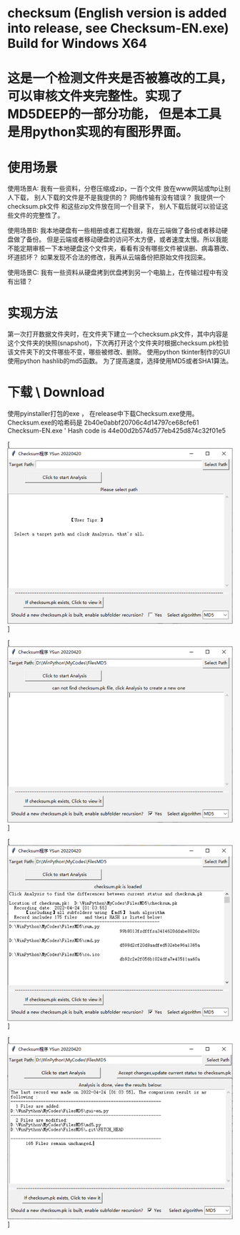 # checksum  (English version is added into release, see Checksum-EN.exe)  Build for Windows X64 
 
# 这是一个检测文件夹是否被篡改的工具，可以审核文件夹完整性。实现了MD5DEEP的一部分功能， 但是本工具是用python实现的有图形界面。

# 使用场景
使用场景A:  我有一些资料，分卷压缩成zip，一百个文件 放在www网站或ftp让别人下载，  别人下载的文件是不是我提供的？ 网络传输有没有错误？  我提供一个checksum.pk文件 和这些zip文件放在同一个目录下， 别人下载后就可以验证这些文件的完整性了。  

使用场景B:  我本地硬盘有一些相册或者工程数据，我在云端做了备份或者移动硬盘做了备份。 但是云端或者移动硬盘的访问不太方便，或者速度太慢。所以我能不能定期审核一下本地硬盘这个文件夹，看看有没有哪些文件被误删、病毒篡改、坏道损坏？ 如果发现不合法的修改，我再从云端备份把原始文件找回来。 

使用场景C:  我有一些资料从硬盘拷到优盘拷到另一个电脑上，在传输过程中有没有出错？  



# 实现方法

第一次打开数据文件夹时，在文件夹下建立一个checksum.pk文件，其中内容是这个文件夹的快照(snapshot)，下次再打开这个文件夹时根据checksum.pk检验该文件夹下的文件哪些不变，哪些被修改、删除。 
使用python tkinter制作的GUI   使用python hashlib的md5函数。 为了提高速度，选择使用MD5或者SHA1算法。

# 下载 \ Download
使用pyinstaller打包的exe ， 在release中下载Checksum.exe使用。  
Checksum.exe的哈希码是 2b40e0abbf20706c4d14797ce68cfe61
Checksum-EN.exe ' Hash code is 44e00d2b574d577eb425d874c32f01e5


[![截图](https://github.com/kongmadai/checksum/blob/main/screenshotA.png)]

[![截图](https://github.com/kongmadai/checksum/blob/main/screenshotB.png)]


[![截图](https://github.com/kongmadai/checksum/blob/main/screenshotC.png)]

[![截图](https://github.com/kongmadai/checksum/blob/main/screenshotD.png)]
